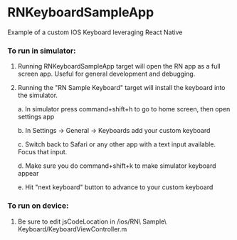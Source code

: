 # RNKeyboardSampleApp

Example of a custom IOS Keyboard leveraging React Native

### To run in simulator:

  1. Running RNKeyboardSampleApp target will open the RN app as a full screen app.  Useful for general development and debugging.
  2. Running the "RN Sample Keyboard" target will install the keyboard into the simulator.

     a. In simulator press command+shift+h to go to home screen, then open settings app

     b. In Settings -> General -> Keyboards add your custom keyboard

     c. Switch back to Safari or any other app with a text input available.  Focus that input.

     d. Make sure you do command+shift+k to make simulator keyboard appear

     e. Hit "next keyboard" button to advance to your custom keyboard

### To run on device:

  1. Be sure to edit jsCodeLocation in /ios/RN\ Sample\ Keyboard/KeyboardViewController.m
